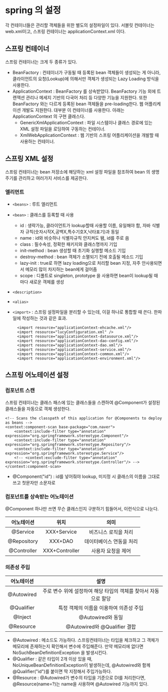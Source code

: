 # spring 의 설정

각 컨테이너들은 관리할 객체들을 위한 별도의 설정파일이 있다. 서블릿 컨테이너는 web.xml이고, 스프링 컨테이너는 applicationContext.xml 이다.

## 스프링 컨테이너
스프링 컨테이너는 크게 두 종류가 있다.

* BeanFactory : 컨테이너가 구동될 때 등록된 bean 객체들이 생성되는 게 아니라, 클라이언트의 요청(Lookup)에 의해서만 객체가 생성되는 Lazy Loading 방식을 사용한다. 
* ApplicationContext : BeanFactory 를 상속받았다. BeanFactory 기능 외에 트랜잭션 관리나 메세지 기반의 다국어 처리 등 다양한 기능을 지원한다. 또한 BeanFactory 와는 다르게 등록된 bean 객체들을 pre-loading한다. 웹 어플리케이션 개발도 지원한다. 대부분 이 컨테이너를 사용한다. 아래는 ApplicationContext 의 구현 클래스다.
    * GenericXmlApplicationContext : 파일 시스템이나 클래스 경로에 있는 XML 설정 파일을 로딩하여 구동하는 컨테이너.
    * XmlWebApplicationContext : 웹 기반의 스프링 어플리케이션을 개발할 때 사용하는 컨테이너.

## 스프링 XML 설정
스프링 컨테이너는 bean 저장소에 해당하는 xml 설정 파일을 참조하여 bean 의 생명 주기를 관리하고 여러가지 서비스를 제공한다.

### 엘리먼트
* `<beans>` : 루트 엘리먼트
* `<bean>` : 클래스를 등록할 때 사용
    * id : 생략가능, 클라이언트가 lookup할때 사용할 이름, 유일해야 함, 자바 식별자 규칙(숫자시작X,공백X,특수기호X,낙타표기)과 동일
    * name : id와 비슷하나 식별자규칙 안지켜도 됌, id를 주로 씀
    * class : 필수속성, 정확한 패키지와 클래스명까지 기입
    * init-method : bean 생성할 때 초기화 실행할 메소드 기입
    * destroy-method : bean 객체가 소멸되기 전에 호출될 메소드 기입
    * lazy-init : true로 하면 lazy loading으로 처리할 bean 지정, 자주 안사용되면서 메모리 많이 차지하는 bean에게 걸어줌
    * scope : 디폴트로 singleton, prototype 을 사용하면 bean이 lookup될 때 마다 새로운 객체를 생성
* `<description>`
* `<alias>`
* `<import>` : 스프링 설정파일을 분리할 수 있는데, 이걸 하나로 통합할 때 쓴다. 한파일에 작성하는 것과 같은 효과.

        <import resource="applicationContext-ehcache.xml"/>
        <import resource="lucyConfiguration.xml" />
        <import resource="applicationContext-datasource.xml"/>
        <import resource="applicationContext-dao-config.xml"/>
        <import resource="applicationContext-dao.xml"/>
        <import resource="applicationContext-service.xml"/>
        <import resource="applicationContext-common.xml"/>
        <import resource="applicationContext-environment.xml"/>

## 스프링 어노테이션 설정
### 컴포넌트 스캔
스프링 컨테이너는 클래스 패스에 있는 클래스들을 스캔하여 @Component가 설정된 클래스들을 자동으로 객체 생성한다.

	<!-- Scans the classpath of this application for @Components to deploy as beans	-->
	<context:component-scan base-package="com.naver">
		<context:include-filter type="annotation" expression="org.springframework.stereotype.Component"/>
		<context:include-filter type="annotation" expression="org.springframework.stereotype.Repository"/>
		<context:include-filter type="annotation" expression="org.springframework.stereotype.Service"/>
		<!-- <context:exclude-filter type="annotation" expression="org.springframework.stereotype.Controller"/> -->
	</context:component-scan>

* @Component("id") : id를 넣어줘야 lookup, 미지정 시 클래스의 이름을 그대로 쓰고 첫문자만 소문자로

### 컴포넌트를 상속받는 어노테이션
@Component 하나만 쓰면 무슨 클래스인지 구분하기 힘들어서, 이런식으로 나눈다.

|  어노테이션 |      위치      |           의미           |
|:-----------:|:--------------:|:------------------------:|
|   @Service  | XXX+Service    | 비즈니스 로직을 처리     |
| @Repository | XXX+DAO        | 데이터베이스 연동을 처리 |
| @Controller | XXX+Controller | 사용자 요청을 제어       |

### 의존성 주입
| 어노테이션 |                               설명                              |
|:----------:|:---------------------------------------------------------------:|
| @Autowired | 주로 변수 위에 설정하여 해당 타입의 객체를 찾아서 자동으로 할당 |
| @Qualifier | 특정 객체의 이름을 이용하여 의존성 주입                         |
|   @Inject  | @Autowired와 동일                                               |
|  @Resource | @Autowired와 @Qualifier 결합                                    |

* @Autowired : 메소드도 가능하다. 스프링컨테이너는 타입을 체크하고 그 객체가 메모리에 존재하는지 확인해서 변수에 주입해준다. 만약 메모리에 없다면 NoSuchBeanDefinitionException 을 발생시킨다.
* @Qualifier : 같은 타입이 2개 이상 있을 때, NoUniqueBeanDefinitionException이 발생하는데, @Autowired와 함께 @Qualifier("id")를 붙이면 딱 지정해서 주입가능하다.
* @Resource : @Autowired가 변수의 타입을 기준으로 DI를 처리한다면, @Resource(name=?)는 name을 사용하며 @Autowired 기능까지 있다.
